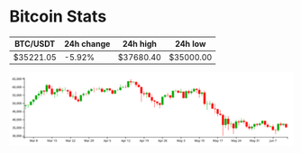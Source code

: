 # Bitcoin Stats

BTC/USDT|24h change|24h high|24h low|
|---|---|---|---|
|$35221.05|-5.92%|$37680.40|$35000.00|

<img src="./chart.svg">
